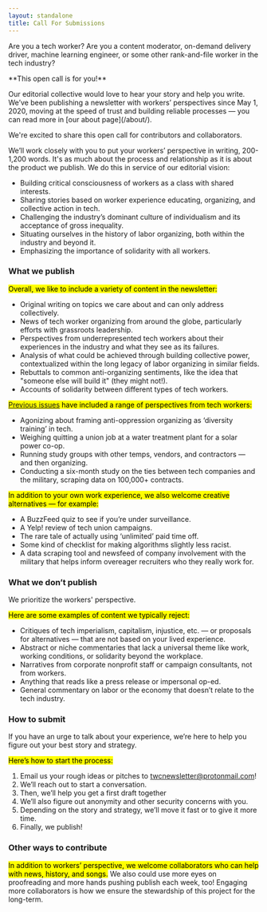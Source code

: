 ```yaml
---
layout: standalone
title: Call For Submissions
---
```


<div class="alert alert-secondary">
<p class="lead" markdown="1">
Are you a tech worker? Are you a content moderator, on-demand delivery driver, machine learning engineer, or some other rank-and-file worker in the tech industry?
</p>

<p class="lead" markdown="1">
**This open call is for you!**
</p>

<p class="lead" markdown="1">
Our editorial collective would love to hear your story and help you write. We’ve been publishing a newsletter with workers’ perspectives since May 1, 2020, moving at the speed of trust and building reliable processes &mdash; you can read more in [our about page](/about/).
</p>

<p class="lead" markdown="1">
We're excited to share this open call for contributors and collaborators.
</p>
</div>

We’ll work closely with you to put your workers’ perspective in writing, 200-1,200 words. It's as much about the process and relationship as it is about the product we publish. We do this in service of our editorial vision:</mark>
- Building critical consciousness of workers as a class with shared interests.
- Sharing stories based on worker experience educating, organizing, and collective action in tech.
- Challenging the industry’s dominant culture of individualism and its acceptance of gross inequality.
- Situating ourselves in the history of labor organizing, both within the industry and beyond it.
- Emphasizing the importance of solidarity with all workers.

### What we publish

<mark>Overall, we like to include a variety of content in the newsletter:</mark>
- Original writing on topics we care about and can only address collectively.
- News of tech worker organizing from around the globe, particularly efforts with grassroots leadership.
- Perspectives from underrepresented tech workers about their experiences in the industry and what they see as its failures.
- Analysis of what could be achieved through building collective power, contextualized within the long legacy of labor organizing in similar fields.
- Rebuttals to common anti-organizing sentiments, like the idea that "someone else will build it" (they might not!).
- Accounts of solidarity between different types of tech workers.

<mark><a href="/archive/">Previous issues</a> have included a range of perspectives from tech workers:</mark>
- Agonizing about framing anti-oppression organizing as ‘diversity training’ in tech.
- Weighing quitting a union job at a water treatment plant for a solar power co-op.
- Running study groups with other temps, vendors, and contractors &mdash; and then organizing.
- Conducting a six-month study on the ties between tech companies and the military, scraping data on 100,000+ contracts.

<mark>In addition to your own work experience, we also welcome creative alternatives &mdash; for example:</mark>
- A BuzzFeed quiz to see if you’re under surveillance.
- A Yelp! review of tech union campaigns.
- The rare tale of actually using ‘unlimited’ paid time off.
- Some kind of checklist for making algorithms slightly less racist.
- A data scraping tool and newsfeed of company involvement with the military that helps inform overeager recruiters who they really work for.

### What we don’t publish

We prioritize the workers' perspective.

<mark>Here are some examples of content we typically reject:</mark>
- Critiques of tech imperialism, capitalism, injustice, etc. &mdash; or proposals for alternatives &mdash; that are not based on your lived experience.
- Abstract or niche commentaries that lack a universal theme like work, working conditions, or solidarity beyond the workplace.
- Narratives from corporate nonprofit staff or campaign consultants, not from workers.
- Anything that reads like a press release or impersonal op-ed.
- General commentary on labor or the economy that doesn’t relate to the tech industry.

### How to submit

If you have an urge to talk about your experience, we’re here to help you figure out your best story and strategy.

<mark>Here’s how to start the process:</mark>
1. Email us your rough ideas or pitches to [twcnewsletter@protonmail.com](mailto:twcnewsletter@protonmail.com)!
1. We’ll reach out to start a conversation.
1. Then, we’ll help you get a first draft together
1. We’ll also figure out anonymity and other security concerns with you.
1. Depending on the story and strategy, we’ll move it fast or to give it more time.
1. Finally, we publish!


### Other ways to contribute

<mark>In addition to workers’ perspective, we welcome collaborators who can help with news, history, and songs.</mark> We also could use more eyes on proofreading and more hands pushing publish each week, too! Engaging more collaborators is how we ensure the stewardship of this project for the long-term.
